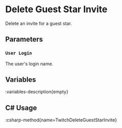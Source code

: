 # Delete Guest Star Invite
Delete an invite for a guest star.

## Parameters
### `User Login`
The user's login name.

## Variables
:variables-description{empty}

## C# Usage
:csharp-method{name=TwitchDeleteGuestStarInvite}